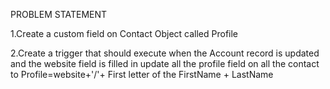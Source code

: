 PROBLEM STATEMENT

1.Create a custom field on Contact Object called Profile

2.Create a trigger that should execute when the Account record is updated and the website field is filled in update all the profile field on all the contact to 
  Profile=website+'/'+ First letter of the FirstName + LastName
